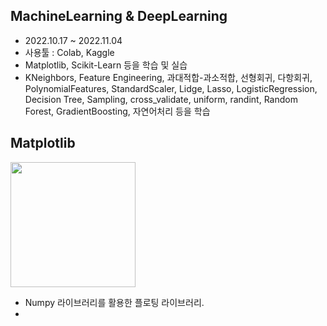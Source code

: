 ## **MachineLearning & DeepLearning**
- 2022.10.17 ~ 2022.11.04
- 사용툴 : Colab, Kaggle
- Matplotlib, Scikit-Learn 등을 학습 및 실습
- KNeighbors, Feature Engineering, 과대적합-과소적합, 선형회귀, 다항회귀, PolynomialFeatures, StandardScaler, Lidge, Lasso, LogisticRegression, Decision Tree, Sampling, cross_validate, uniform, randint, Random Forest, GradientBoosting, 자연어처리 등을 학습

## **Matplotlib**
<img src="https://matplotlib.org/stable/_static/images/logo2.svg" width="200" height="200">

- Numpy 라이브러리를 활용한 플로팅 라이브러리.
- 